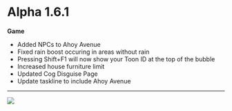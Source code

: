 Alpha 1.6.1
=======
**Game**
- Added NPCs to Ahoy Avenue
- Fixed rain boost occuring in areas without rain
- Pressing Shift+F1 will now show your Toon ID at the top of the bubble
- Increased house furniture limit
- Updated Cog Disguise Page
- Update taskline to include Ahoy Avenue

----

![](https://i.imgur.com/h8R1pJV.png)
